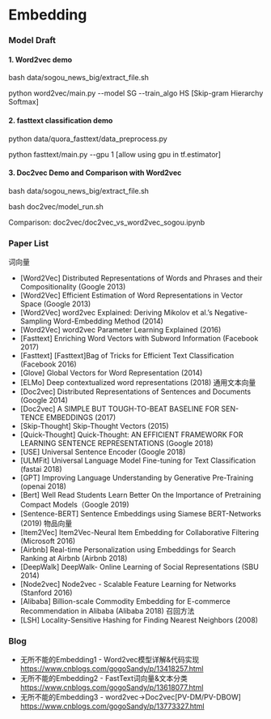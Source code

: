 # Embedding

### Model Draft

#### 1. Word2vec demo 
bash data/sogou_news_big/extract_file.sh

python word2vec/main.py --model SG --train_algo HS  [Skip-gram Hierarchy Softmax]

#### 2. fasttext classification demo
python data/quora_fasttext/data_preprocess.py

python fasttext/main.py --gpu 1 [allow using gpu in tf.estimator]

#### 3. Doc2vec Demo and Comparison with Word2vec
bash data/sogou_news_big/extract_file.sh

bash doc2vec/model_run.sh

Comparison: doc2vec/doc2vec_vs_word2vec_sogou.ipynb


### Paper List 
词向量
- [Word2Vec] Distributed Representations of Words and Phrases and their Compositionality (Google 2013)
- [Word2Vec] Efficient Estimation of Word Representations in Vector Space (Google 2013)
- [Word2Vec] word2vec Explained: Deriving Mikolov et al.’s Negative-Sampling Word-Embedding Method (2014)
- [Word2Vec] word2vec Parameter Learning Explained (2016)
- [Fasttext] Enriching Word Vectors with Subword Information (Facebook 2017)
- [Fasttext] [Fasttext]Bag of Tricks for Efficient Text Classification (Facebook 2016)
- [Glove] Global Vectors for Word Representation (2014)
- [ELMo] Deep contextualized word representations (2018)
通用文本向量
- [Doc2vec] Distributed Representations of Sentences and Documents (Google 2014)
- [Doc2vec] A SIMPLE BUT TOUGH-TO-BEAT BASELINE FOR SEN- TENCE EMBEDDINGS (2017)
- [Skip-Thought] Skip-Thought Vectors (2015)
- [Quick-Thought] Quick-Thought: AN EFFICIENT FRAMEWORK FOR LEARNING SENTENCE REPRESENTATIONS (Google 2018)
- [USE] Universal Sentence Encoder (Google 2018)
- [ULMFit] Universal Language Model Fine-tuning for Text Classification (fastai 2018)
- [GPT] Improving Language Understanding by Generative Pre-Training (openai 2018)
- [Bert] Well Read Students Learn Better On the Importance of Pretraining Compact Models（Google 2019)
- [Sentence-BERT] Sentence Embeddings using Siamese BERT-Networks (2019)
物品向量
- [Item2Vec] Item2Vec-Neural Item Embedding for Collaborative Filtering (Microsoft 2016)
- [Airbnb] Real-time Personalization using Embeddings for Search Ranking at Airbnb (Airbnb 2018)
- [DeepWalk] DeepWalk- Online Learning of Social Representations (SBU 2014)
- [Node2vec] Node2vec - Scalable Feature Learning for Networks (Stanford 2016)
- [Alibaba] Billion-scale Commodity Embedding for E-commerce Recommendation in Alibaba (Alibaba 2018)
召回方法
- [LSH] Locality-Sensitive Hashing for Finding Nearest Neighbors (2008)

### Blog 
- 无所不能的Embedding1 - Word2vec模型详解&代码实现 https://www.cnblogs.com/gogoSandy/p/13418257.html
- 无所不能的Embedding2 - FastText词向量&文本分类 https://www.cnblogs.com/gogoSandy/p/13618077.html
- 无所不能的Embedding3 - word2vec->Doc2vec[PV-DM/PV-DBOW] https://www.cnblogs.com/gogoSandy/p/13773327.html
